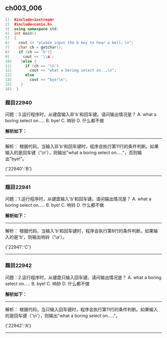 ## ch003_006
``` c++
1)  #include<iostream>
2)  #include<conio.h>
3)  using namespace std;
4)  int main()
5)  {
6)    cout << "please input the b key to hear a bell，\n";
7)    char ch = getchar();
8)    if (ch == 'b'){
9)      cout << '\\a';
10)    }else {
11)      if (ch == '\n')
12)        cout << "what a boring select on..…\n";
13)      else
14)        cout << "bye!\n";
15)    }
16)  }

```
### 题目22940
问题：3.运行程序时，从键盘输入非'b'和回车键。请问输出情况是？
A.  what a boring select on..…
B.  bye!
C.  响铃
D.  什么都不做


**解析如下：**

------

解析：
根据代码，当输入非'b'和回车键时，程序会执行第11行的条件判断。如果输入的是回车键（'\n'），则输出"what a boring select on..…"，否则输出"bye!"。

{'22940':'B'}

------

### 题目22941
问题：1.运行程序时，从键盘输入'b'和回车键。请问输出情况是？
A.  what a boring select on..…
B.  bye!
C.  响铃
D.  什么都不做


**解析如下：**

------

解析：
根据代码，当输入'b'和回车键时，程序会执行第8行的条件判断。如果输入的是'b'，则输出响铃（'\a'）。

{'22941':'C'}

------

### 题目22942
问题：2.运行程序时，从键盘只输入回车键。请问输出情况是？
A.  what a boring select on..…
B.  bye!
C.  响铃
D.  什么都不做


**解析如下：**

------

解析：
根据代码，当只输入回车键时，程序会执行第11行的条件判断。如果输入的是回车键（'\n'），则输出"what a boring select on..…"。

{'22942':'A'}

------

